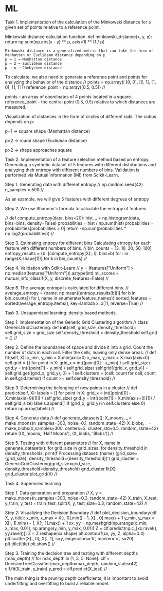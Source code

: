 # ML
Task 1. Implementation of the calculation of the Minkowski distance for a given set of points relative to a reference point.

Minkowski distance calculation function:
def minkowski_distance(x, y, p):
    return np.sum(np.abs(x - y) ** p, axis=1) ** (1 / p)

    Minkowski distance is a generalized metric that can take the form of Manhattan or Euclidean distance depending on p
    p = 1 → Manhattan distance
    p = 2 → Euclidean distance
    p → ∞ → Chebyshev distance

 To calculate, we also need to generate a reference point and points for analyzing the behavior of the distance
 //
        points = np.array([
         [0, 0],
         [0, 1],
         [1, 0],
         [1, 1]
])
     reference_point = np.array([0.5, 0.5])
//

points – an array of coordinates of 4 points located in a square.
reference_point – the central point (0.5, 0.5) relative to which distances are measured.

Visualization of distances in the form of circles of different radii.
The radius depends on p:

p=1 → square shape (Manhattan distance)

p=2 → round shape (Euclidean distance)

p>2 → shape approaches square




Task 2. Implementation of a feature selection method based on entropy.
Generating a synthetic dataset of 5 features with different distributions and analyzing their entropy with different numbers of bins.
Validation is performed via Mutual Information (MI) from Scikit-Learn.

Step 1. Generating data with different entropy
//
    np.random.seed(42)
    n_samples = 500
//

As an example, we will give 5 features with different degrees of entropy

Step 2. We use Shannon's formula to calculate the entropy of features

//
def compute_entropy(data, bins=20):
    hist, _ = np.histogram(data, bins=bins, density=False)
    probabilities = hist / np.sum(hist)
    probabilities = probabilities[probabilities > 0]
    return -np.sum(probabilities * np.log2(probabilities))
//

Step 3. Estimating entropy for different bins
Calculating entropy for each feature with different numbers of bins.
//
bin_counts = [3, 10, 20, 50, 100]
entropy_results = {b: [compute_entropy(X[:, i], bins=b) for i in range(X.shape[1])] for b in bin_counts}
//

Step 4. Validation with Scikit-Learn
//
y = (features["Uniform"] > np.median(features["Uniform"])).astype(int)
mi_scores = mutual_info_classif(X, y, discrete_features=False)
//

Step 6. The average entropy is calculated for different bins.
//
average_entropy = {name: np.mean([entropy_results[b][i] for b in bin_counts]) for i, name in enumerate(feature_names)}
sorted_features = sorted(average_entropy.items(), key=lambda x: x[1], reverse=True)
//




Task 3. Unsupervised learning: density based methods.

Step 1. Implementation of the Generic Grid Clustering algorithm
//
class GenericGridClustering:
    def __init__(self, grid_size, density_threshold):
        self.grid_size = grid_size
        self.density_threshold = density_threshold
        self.grid = {}
//

Step 2. Define the boundaries of space and divide it into a grid.
        Count the number of dots in each cell.
        Filter the cells, leaving only dense areas.
//
def fit(self, X):
    x_min, y_min = X.min(axis=0)
    x_max, y_max = X.max(axis=0)
    self.grid = {}
    for point in X:
        grid_x = int((point[0] - x_min) / self.grid_size)
        grid_y = int((point[1] - y_min) / self.grid_size)
        self.grid[(grid_x, grid_y)] = self.grid.get((grid_x, grid_y), 0) + 1
    self.clusters = {cell: count for cell, count in self.grid.items() if count >= self.density_threshold}
//

Step 3. Determining the belonging of new points in a cluster
//
def predict(self, X):
    labels = []
    for point in X:
        grid_x = int((point[0] - X.min(axis=0)[0]) / self.grid_size)
        grid_y = int((point[1] - X.min(axis=0)[1]) / self.grid_size)
        labels.append(1 if (grid_x, grid_y) in self.clusters else 0)
    return np.array(labels)
//

Step 4. Generate data
//
def generate_datasets():
    X_moons, _ = make_moons(n_samples=300, noise=0.1, random_state=42)
    X_blobs, _ = make_blobs(n_samples=300, centers=3, cluster_std=0.5, random_state=42)
    return [(X_moons, 'Half Moons'), (X_blobs, 'Blobs')]
//

Step 5. Testing with different parameters
//
for X, name in generate_datasets():
    for grid_size in grid_sizes:
        for density_threshold in density_thresholds:
            print(f'Processing dataset: {name} (grid_size={grid_size}, density_threshold={density_threshold})')
            grid_cluster = GenericGridClustering(grid_size=grid_size, density_threshold=density_threshold)
            grid_cluster.fit(X)
            grid_cluster.plot_grid(X)
//



Task 4. Supervised learning

Step 1. Data generation and preparation
//
X, y = make_moons(n_samples=300, noise=0.3, random_state=42)
X_train, X_test, y_train, y_test = train_test_split(X, y, test_size=0.3, random_state=42)
//

Step 2: Visualizing the Decision Boundary
//
def plot_decision_boundary(clf, X, y, title):
    x_min, x_max = X[:, 0].min() - 1, X[:, 0].max() + 1
    y_min, y_max = X[:, 1].min() - 1, X[:, 1].max() + 1
    xx, yy = np.meshgrid(np.arange(x_min, x_max, 0.01),
                         np.arange(y_min, y_max, 0.01))
    Z = clf.predict(np.c_[xx.ravel(), yy.ravel()])
    Z = Z.reshape(xx.shape)
    plt.contourf(xx, yy, Z, alpha=0.4)
    plt.scatter(X[:, 0], X[:, 1], c=y, edgecolors='k', marker='o', s=20)
    plt.title(title)
    plt.show()
    //

Step 3. Training the decision tree and testing with different depths (max_depth)
//
for max_depth in [1, 3, 5, None]:
    clf = DecisionTreeClassifier(max_depth=max_depth, random_state=42)
    clf.fit(X_train, y_train)
    y_pred = clf.predict(X_test)
//

The main thing is the pruning depth coefficients, it is important to avoid underfitting and overfitting to build a reliable model.
